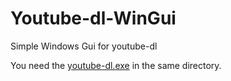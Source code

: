 Youtube-dl-WinGui
=================

Simple Windows Gui for youtube-dl

You need the [youtube-dl.exe](http://rg3.github.io/youtube-dl/download.html) in the same directory.



